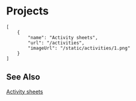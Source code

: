 # Projects

```codecard
[
    {
        "name": "Activity sheets",
        "url": "/activities",
        "imageUrl": "/static/activities/1.png"
    }
]
```

## See Also

[Activity sheets](/activities)

